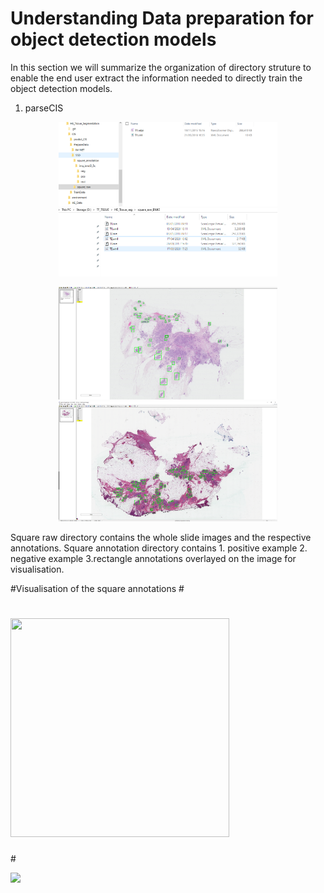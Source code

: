 # Understanding Data preparation for object detection models 

In this section we will summarize the organization of directory struture to enable the end user extract the information needed to directly train the object detection models.

1. parseCIS

<p align="center">
  <img src="training_material/tree_structure.png" width="350"/>
  <img src="training_material/tree_svs_demo.PNG" width="350"/>
</p>

<p align="center">
  <img src="training_material/train_square_demo.png" width="350"/>
  <img src="training_material/train_svs_demo.png" width="350"/>
</p>
 
                            
Square raw directory contains the whole slide images and the respective annotations.
Square annotation directory contains 
    1. positive example 
    2. negative example 
    3.rectangle annotations overlayed on the image for visualisation.

#Visualisation of the square annotations
#<p align="center">
#  <img src="training_material/test_square_annotations_DCIS_movie.gif" width="350" height="350"/>
#</p>
![](training_material/test_square_annotations_DCIS_movie.gif)
